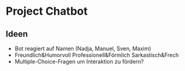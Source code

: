# Project Chatbot

## Ideen
- Bot reagiert auf Namen (Nadja, Manuel, Sven, Maxim)
- Freundlich&Humorvoll Professionell&Förmlich Sarkastisch&Frech
- Multiple-Choice-Fragen um Interaktion zu fördern?